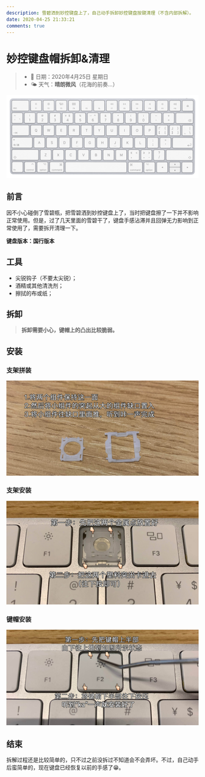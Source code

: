 ```yaml
---
description: 雪碧洒到妙控键盘上了，自己动手拆卸妙控键盘按键清理（不含内部拆解）。
date: 2020-04-25 21:33:21
comments: true
---
```


# 妙控键盘帽拆卸&清理

> * 📅 日期：2020年4月25日 星期日
> * 🌤 天气：**晴朗微风**（花海的前奏…）

![](/assets/image/image%20%2831%29.png)

## 前言

因不小心碰倒了雪碧瓶，把雪碧洒到妙控键盘上了，当时把键盘擦了一下并不影响正常使用。但是，过了几天里面的雪碧干了，键盘手感沾滞并且回弹无力影响到正常使用了，需要拆开清理一下。

**键盘版本：国行版本**

## 工具

* 尖锐钩子（不要太尖锐）；
* 酒精或其他清洗剂；
* 擦拭的布或纸；

## 拆卸

> **拆卸需要小心，键帽上的凸出比较脆弱。**

<!-- url="https://player.youku.com/embed/XNDY0ODMyNzY4MA==" caption="拆卸视频" -->

## 安装

### 支架拼装

![&#x952E;&#x5E3D;&#x652F;&#x67B6;&#x62FC;&#x88C5;](/assets/image/img_3205.jpg)

### 支架安装

![](/assets/image/img_6024.jpg)

### 键帽安装

![](/assets/image/img_9246.jpg)

## 结束

拆解过程还是比较简单的，只不过之前没拆过不知道会不会弄坏。不过，自己动手后蛮简单的，现在键盘已经恢复以前的手感了😁。
